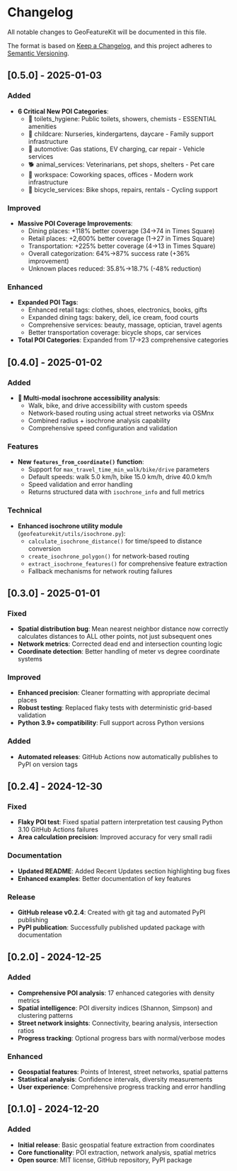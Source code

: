 # Changelog

All notable changes to GeoFeatureKit will be documented in this file.

The format is based on [Keep a Changelog](https://keepachangelog.com/en/1.0.0/),
and this project adheres to [Semantic Versioning](https://semver.org/spec/v2.0.0.html).

## [0.5.0] - 2025-01-03

### Added
- **6 Critical New POI Categories**:
  - 🚻 toilets_hygiene: Public toilets, showers, chemists - ESSENTIAL amenities
  - 👶 childcare: Nurseries, kindergartens, daycare - Family support infrastructure  
  - 🚗 automotive: Gas stations, EV charging, car repair - Vehicle services
  - 🐕 animal_services: Veterinarians, pet shops, shelters - Pet care
  - 💼 workspace: Coworking spaces, offices - Modern work infrastructure
  - 🚴 bicycle_services: Bike shops, repairs, rentals - Cycling support

### Improved
- **Massive POI Coverage Improvements**:
  - Dining places: +118% better coverage (34→74 in Times Square)
  - Retail places: +2,600% better coverage (1→27 in Times Square)  
  - Transportation: +225% better coverage (4→13 in Times Square)
  - Overall categorization: 64%→87% success rate (+36% improvement)
  - Unknown places reduced: 35.8%→18.7% (-48% reduction)

### Enhanced
- **Expanded POI Tags**:
  - Enhanced retail tags: clothes, shoes, electronics, books, gifts
  - Expanded dining tags: bakery, deli, ice cream, food courts
  - Comprehensive services: beauty, massage, optician, travel agents
  - Better transportation coverage: bicycle shops, car services
- **Total POI Categories**: Expanded from 17→23 comprehensive categories

## [0.4.0] - 2025-01-02

### Added
- **🚀 Multi-modal isochrone accessibility analysis**:
  - Walk, bike, and drive accessibility with custom speeds
  - Network-based routing using actual street networks via OSMnx
  - Combined radius + isochrone analysis capability
  - Comprehensive speed configuration and validation

### Features
- **New `features_from_coordinate()` function**:
  - Support for `max_travel_time_min_walk/bike/drive` parameters
  - Default speeds: walk 5.0 km/h, bike 15.0 km/h, drive 40.0 km/h
  - Speed validation and error handling
  - Returns structured data with `isochrone_info` and full metrics

### Technical
- **Enhanced isochrone utility module** (`geofeaturekit/utils/isochrone.py`):
  - `calculate_isochrone_distance()` for time/speed to distance conversion
  - `create_isochrone_polygon()` for network-based routing
  - `extract_isochrone_features()` for comprehensive feature extraction
  - Fallback mechanisms for network routing failures

## [0.3.0] - 2025-01-01

### Fixed
- **Spatial distribution bug**: Mean nearest neighbor distance now correctly calculates distances to ALL other points, not just subsequent ones
- **Network metrics**: Corrected dead end and intersection counting logic
- **Coordinate detection**: Better handling of meter vs degree coordinate systems

### Improved
- **Enhanced precision**: Cleaner formatting with appropriate decimal places
- **Robust testing**: Replaced flaky tests with deterministic grid-based validation
- **Python 3.9+ compatibility**: Full support across Python versions

### Added
- **Automated releases**: GitHub Actions now automatically publishes to PyPI on version tags

## [0.2.4] - 2024-12-30

### Fixed
- **Flaky POI test**: Fixed spatial pattern interpretation test causing Python 3.10 GitHub Actions failures
- **Area calculation precision**: Improved accuracy for very small radii

### Documentation
- **Updated README**: Added Recent Updates section highlighting bug fixes
- **Enhanced examples**: Better documentation of key features

### Release
- **GitHub release v0.2.4**: Created with git tag and automated PyPI publishing
- **PyPI publication**: Successfully published updated package with documentation

## [0.2.0] - 2024-12-25

### Added
- **Comprehensive POI analysis**: 17 enhanced categories with density metrics
- **Spatial intelligence**: POI diversity indices (Shannon, Simpson) and clustering patterns
- **Street network insights**: Connectivity, bearing analysis, intersection ratios
- **Progress tracking**: Optional progress bars with normal/verbose modes

### Enhanced
- **Geospatial features**: Points of Interest, street networks, spatial patterns
- **Statistical analysis**: Confidence intervals, diversity measurements
- **User experience**: Comprehensive progress tracking and error handling

## [0.1.0] - 2024-12-20

### Added
- **Initial release**: Basic geospatial feature extraction from coordinates
- **Core functionality**: POI extraction, network analysis, spatial metrics
- **Open source**: MIT license, GitHub repository, PyPI package 